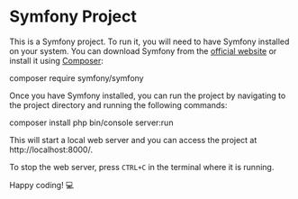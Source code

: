 # Symfony Project

This is a Symfony project. To run it, you will need to have Symfony installed on your system. You can download Symfony from the [official website](https://symfony.com/download) or install it using [Composer](https://getcomposer.org/):

composer require symfony/symfony

Once you have Symfony installed, you can run the project by navigating to the project directory and running the following commands:

composer install
php bin/console server:run

This will start a local web server and you can access the project at http://localhost:8000/.

To stop the web server, press `CTRL+C` in the terminal where it is running.

Happy coding! 💻
